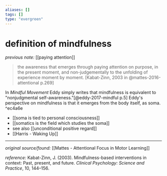 ```yaml
---
aliases: []
tags: []
type: "evergreen"
---
```


# definition of mindfulness

_previous note:_ [[paying attention]]

> the awareness that emerges through paying attention on purpose, in the present moment, and non-judgementally to the unfolding of experience moment by moment. [Kabat-Zinn, 2003 in @mattes-2016-attentional p.269]

In _Mindful Movement_ Eddy simply writes that mindfulness is equivalent to "nonjudgmental self-awareness."[@eddy-2017-mindful p.5] Eddy's perspective on mindfulness is that it emerges from the body itself, as soma.  ^ec4a6e

- [[soma is tied to personal consciousness]]
- [[somatics is the field which studies the soma]]
- see also [[unconditional positive regard]]
- [[Harris - Waking Up]]

---

_original source/found:_ [[Mattes - Attentional Focus in Motor Learning]]

_reference:_ Kabat-Zinn, J. (2003). Mindfulness-based interventions in context: Past, present, and future. _Clinical Psychology: Science and Practice_, 10, 144–156.



